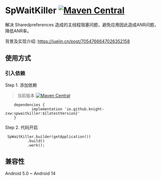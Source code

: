 # SpWaitKiller [![Maven Central](https://maven-badges.herokuapp.com/maven-central/io.github.knight-zxw/spwaitkiller/badge.svg?style=flat)](https://github.com/Knight-ZXW/SpWaitKiller)

解决 Sharedpreferences 造成的主线程阻塞问题，避免应用因此造成ANR问题，降低ANR率。

背景及实现介绍: https://juejin.cn/post/7054766647026352158

## 使用方式

### 引入依赖

Step 1. 添加依赖
> 当前版本  [![Maven Central](https://maven-badges.herokuapp.com/maven-central/io.github.knight-zxw/spwaitkiller/badge.svg?style=flat)](https://github.com/Knight-ZXW/SpWaitKiller)
```
	dependencies {
	        implementation 'io.github.knight-zxw:spwaitkiller:${latestVersion}'
	}
```
Step 2. 代码开启
```
 SpWaitKiller.builder(getApplication())
          .build()
          .work();
```

## 兼容性
Android 5.0 ~ Android 14
